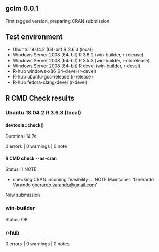 ## gclm 0.0.1

First tagged version, preparing CRAN submission

## Test environment

* Ubuntu 18.04.2      (64-bit)  R 3.6.3 (local) 
* Windows Server 2008 (64-bit)  R 3.6.2 (win-builder, r-release)
* Windows Server 2008 (64-bit)  R 3.5.3 (win-builder, r-oldrelease)
* Windows Server 2008 (64-bit)  R devel (win-builder, r-devel)
* R-hub windows-x86_64-devel (r-devel)
* R-hub ubuntu-gcc-release (r-release)
* R-hub fedora-clang-devel (r-devel)

## R CMD Check results

### Ubuntu 18.04.2 R 3.6.3 (local) 

#### devtools::check()

Duration: 14.7s

0 errors | 0 warnings | 0 note

#### R CMD check --as-cran

Status: 1 NOTE

* checking CRAN incoming feasibility ... NOTE
Maintainer: ‘Gherardo Varando <gherardo.varando@gmail.com>’

New submission

### win-builder

Status: OK

### r-hub

0 errors | 0 warnings | 0 notes